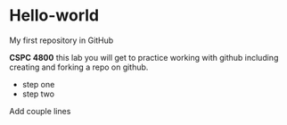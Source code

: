 # Hello-world
My first repository in GitHub

**CSPC 4800**
 this lab you will get to practice working with github including creating and forking a repo on github.
 * step one
 * step two 

Add couple lines
